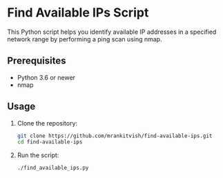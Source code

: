# Find Available IPs Script

This Python script helps you identify available IP addresses in a specified network range by performing a ping scan using nmap.

## Prerequisites

- Python 3.6 or newer
- nmap

## Usage

1. Clone the repository:

   ```bash
   git clone https://github.com/mrankitvish/find-available-ips.git
   cd find-available-ips
2. Run the script:

   ```bash
   ./find_available_ips.py
